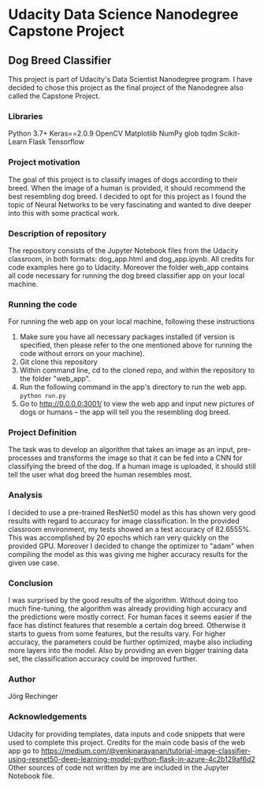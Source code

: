 # Udacity Data Science Nanodegree Capstone Project
## Dog Breed Classifier

This project is part of Udacity's Data Scientist Nanodegree program. I have decided to chose this project as the final project of the Nanodegree also called the Capstone Project.

### Libraries
Python 3.7+
Keras==2.0.9
OpenCV
Matplotlib
NumPy
glob
tqdm
Scikit-Learn
Flask
Tensorflow

### Project motivation
The goal of this project is to classify images of dogs according to their breed. When the image of a human is provided, it should recommend the best resembling dog breed. I decided to opt for this project as I found the topic of Neural Networks to be very fascinating and wanted to dive deeper into this with some practical work.

### Description of repository
The repository consists of the Jupyter Notebook files from the Udacity classroom, in both formats: dog_app.html and dog_app.ipynb. All credits for code examples here go to Udacity.
Moreover the folder web_app contains all code necessary for running the dog breed classifier app on your local machine.

### Running the code
For running the web app on your local machine, following these instructions
1. Make sure you have all necessary packages installed (if version is specified, then please refer to the one mentioned above for running the code without errors on your machine).
2. Git clone this repository
3. Within command line, cd to the cloned repo, and within the repository to the folder "web_app".
4. Run the following command in the app's directory to run the web app.
    `python run.py`
5. Go to http://0.0.0.0:3001/ to view the web app and input new pictures of dogs or humans – the app will tell you the resembling dog breed.

### Project Definition
The task was to develop an algorithm that takes an image as an input, pre-processes and transforms the image so that it can be fed into a CNN for classifying the breed of the dog. If a human image is uploaded, it should still tell the user what dog breed the human resembles most.

### Analysis
I decided to use a pre-trained ResNet50 model as this has shown very good results with regard to accuracy for image classification. In the provided classroom environment, my tests showed an a test accuracy of 82.6555%. This was accomplished by 20 epochs which ran very quickly on the provided GPU.
Moreover I decided to change the optimizer to "adam" when compiling the model as this was giving me higher accuracy results for the given use case.

### Conclusion
I was surprised by the good results of the algorithm. Without doing too much fine-tuning, the algorithm was already providing high accuracy and the predictions were mostly correct. For human faces it seems easier if the face has distinct features that resemble a certain dog breed. Otherwise it starts to guess from some features, but the results vary. For higher accuracy, the parameters could be further optimized, maybe also including more layers into the model. Also by providing an even bigger training data set, the classification accuracy could be improved further.

### Author
Jörg Rechinger

### Acknowledgements
Udacity for providing templates, data inputs and code snippets that were used to complete this project.
Credits for the main code basis of the web app go to https://medium.com/@venkinarayanan/tutorial-image-classifier-using-resnet50-deep-learning-model-python-flask-in-azure-4c2b129af6d2
Other sources of code not written by me are included in the Jupyter Notebook file.
